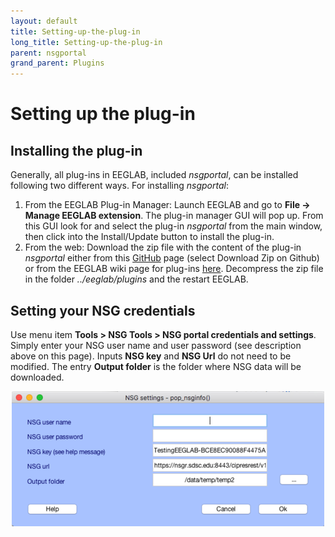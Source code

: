 ```yaml
---
layout: default
title: Setting-up-the-plug-in
long_title: Setting-up-the-plug-in
parent: nsgportal
grand_parent: Plugins
---
```

# Setting up the plug-in

## Installing the plug-in

Generally, all plug-ins in EEGLAB, included *nsgportal*, can be installed following two different ways. For installing *nsgportal*:

1. From the EEGLAB Plug-in Manager: Launch EEGLAB and go to **File -> Manage EEGLAB extension**. The plug-in manager GUI will pop up. From this GUI look for and select the plug-in *nsgportal* from the main window, then click into the Install/Update button to install the plug-in.
2. From the web: Download the zip file with the content of the plug-in *nsgportal*  either from this [GitHub](https://github.com/sccn/nsgportal) page (select Download Zip on Github) or from the EEGLAB wiki page for plug-ins [here](https://sccn.ucsd.edu/wiki/Plugin_list_all). Decompress the zip file in the folder *../eeglab/plugins* and the restart EEGLAB.

## Setting your NSG credentials
Use menu item **Tools > NSG Tools > NSG portal credentials and settings**. Simply enter your NSG user name and user password (see description above on this page). Inputs **NSG key** and **NSG Url** do not need to be modified. The entry **Output folder** is the folder where NSG data will be downloaded.

<center>
<img src="https://github.com/nucleuscub/pop_nsg_wiki/blob/master/docs/img/500px-Nsgcredentials.png?raw=true" alt="drawing" width="500"/>
</center>